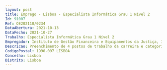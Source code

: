 ```yaml
--- 
layout: post
title: Emprego - Lisboa - Especialista Informática Grau 1 Nível 2
Id: 91007
Ref: OE202110/0234
DataAbertura: 2021-10-13
DataFecho: 2021-10-27
Trabalho: Especialista Informática Grau 1 Nível 2
Empregador: Instituto de Gestão Financeira e Equipamentos da Justiça, I.P.
Descricao: Preenchimento de 4 postos de trabalho da carreira e categoria de especialista de informática, por recurso à mobilidade na categoria ou intercarreiras (2 postos de trabalho no Porto e 2 postos de trabalho em Lisboa), com vista ao prosseguimento das competências previstas na alínea b) do n.º 5 do Despacho 340 2013, de 08 de janeiro, do Núcleo Arquitetura e Sistemas de Informação para a Área dos Tribunais, integrado no Departamento de Arquitetura de Sistemas.Áreas de atuação do Núcleo a) Propor a evolução dos recursos tecnológicos do MJ, em articulação com os demais serviços e organismos, de modo a assegurar a sua adequação às necessidades dos serviços b) Realizar ou promover estudos e projetos sobre a estrutura dos recursos tecnológicos disponibilizados no MJ, em articulação com os demais serviços e organismos c) Analisar as necessidades apresentadas pelos serviços e organismos do MJ, elaborando, em colaboração com os mesmos, os estudos prévios de projeto d) Garantir a transferência de conhecimento para o Departamento de Serviços de Suporte Tecnológico, antes do respetivo desenvolvimento, dos projetos referidos nas alíneas anteriores e) Identificar os indicadores de qualidade e definir os níveis de serviço e segurança adequados aos recursos tecnológicos utilizados no MJ.Atividades associadas ao posto de trabalho a ocupar a) Acompanhamento das atividades em curso b) Participação nas tarefas associadas ao desenvolvimento e manutenção dos sistemas, incluindo   Intervenções em bases de dados   Desenvolvimento de software c) Apoiar a área da contratação pública na vertente técnica para o lançamento de procedimentos concursais.
CodigoPostal: 1990-097 LISBOA
Concelho: Lisboa
Distrito: Lisboa
--- 
```

